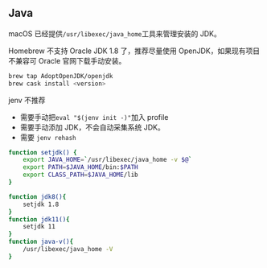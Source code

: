 ## Java

macOS 已经提供`/usr/libexec/java_home`工具来管理安装的 JDK。

Homebrew 不支持 Oracle JDK 1.8 了，推荐尽量使用 OpenJDK，如果现有项目不兼容可 Oracle 官网下载手动安装。

```sh
brew tap AdoptOpenJDK/openjdk
brew cask install <version>
```



jenv 不推荐

- 需要手动把`eval "$(jenv init -)"`加入 profile
- 需要手动添加 JDK，不会自动采集系统 JDK。
- 需要 `jenv rehash`



```sh
function setjdk() {
    export JAVA_HOME=`/usr/libexec/java_home -v $@`
    export PATH=$JAVA_HOME/bin:$PATH
    export CLASS_PATH=$JAVA_HOME/lib
}

function jdk8(){
    setjdk 1.8
}
function jdk11(){
    setjdk 11
}
function java-v(){
    /usr/libexec/java_home -V
}
```

